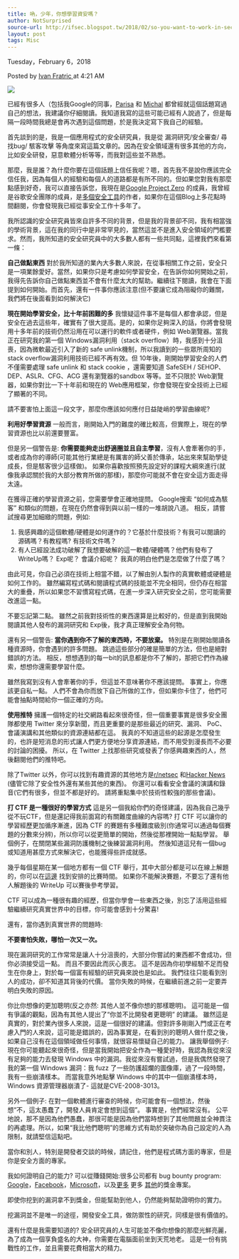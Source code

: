 ```yaml
---
title: 吶，少年，你想學習資安嗎？
author: NotSurprised
source-url: http://ifsec.blogspot.tw/2018/02/so-you-want-to-work-in-security-and-for.html
layout: post
tags: Misc
---
```


Tuesday，February 6，2018

Posted by [Ivan Fratric ](https://www.blogger.com/profile/03011648433786848352 "author profile") at 4:21 AM

![](https://i.kinja-img.com/gawker-media/image/upload/s--De0bVR9---/c_scale,f_auto,fl_progressive,q_80,w_800/199nqjj20hmnigif.gif)


已經有很多人（包括我Google的同事，[Parisa](https://medium.freecodecamp.org/so-you-want-to-work-in-security-bc6c10157d23) 和 [Michal](https://lcamtuf.blogspot.ch/2016/08/so-you-want-to-work-in-security-but-are.html) 都曾經就這個話題寫過自己的想法，我建議你仔細閱讀。我知道我寫的這些可能已經有人說過了，但是每隔一段時間我總是會再次遇到這個問題，於是我決定寫下我自己的經驗。

首先談到的是，我是一個應用程式的安全研究員，我是從 漏洞研究/安全審查/ 尋找bug/ 駭客攻擊 等角度來寫這篇文章的。因為在安全領域還有很多其他的方向，比如安全研發，惡意軟體分析等等，而我對這些並不熟悉。

那麼，我是誰？為什麼你要在這個話題上信任我呢？嗯，首先我不是說你應該完全信任我，因為每個人的經驗和每個人的道路都是有所不同的。但如果您對我有那麼點感到好奇，我可以直接告訴您，我現在是[Google Project Zero](https://googleprojectzero.blogspot.ch/) 的成員，我曾經是谷歌安全團隊的成員，是[多個安全工具](https://github.com/ivanfratric/winafl)的作者，如果你在這個Blog上多花點時間翻閱，你會發現我已經從事安全工作十多年了。

我所認識的安全研究員皆來自許多不同的背景，但是我的背景卻不同，我有相當強的學術背景，這在我的同行中是非常罕見的，當然這並不是進入安全領域的門檻要求。然而，我所知道的安全研究員中的大多數人都有一些共同點，這裡我們來看第一條：

**自己做點東西**
對於我所知道的業內大多數人來說，在從事相關工作之前，安全只是一項業餘愛好。當然，如果你只是考慮如何學習安全，在告訴你如何開始之前，我得先告訴你自己做點東西並不會有什麼太大的幫助。繼續往下閱讀，我會在下面提到如何開始。而首先，還有一件事你應該注意(但不要讓它成為阻礙你的難關，我們將在後面看到如何解決它)

**現在開始學習安全，比十年前困難的多**
我懷疑這件事不是每個人都會承認，但是安全在過去這些年，確實有了很大提高。是的，如果你足夠深入的話，你將會發現用十多年前的技術仍然沿用在可以運行的軟件或者硬件，例如 Web瀏覽器。當我正在研究我的第一個 Windows漏洞利用（stack overflow）時，我感到十分沮喪，因為微軟最近引入了新的 safe unlink機制，所以我讀到的一些眾所周知的stack overflow漏洞利用技術已經不再有效。但 10年後，剛開始學習安全的人們不僅需要處理 safe unlink 和 stack cookie ，還需要知道 SafeSEH / SEHOP、DEP、ASLR、CFG、ACG 還有瀏覽器的sandbox 等等。並不只限於 Web瀏覽器，如果你對比一下十年前和現在的 Web應用框架，你會發現在安全技術上已經了顯著的不同。

請不要害怕上面這一段文字，那麼你應該如何應付日益陡峭的學習曲線呢?

**利用好學習資源**
一般而言，剛開始入門的難度的確比較高，但實際上，現在的學習資源也比以前還要豐富。

但是另一個警告是: **你需要能夠走出舒適圈並且自主學習**，沒有人會牽著你的手，或者成為你的導師(可能其他行業總是有厲害的師父善於傳承，站出來來幫助學徒成長，但是駭客很少這樣做)。 如果你喜歡按照預先設定好的課程大綱來進行(就像我承認關於我的大部分教育所做的那樣)，那麼你可能就不會在安全這方面走得太遠。

在獲得正確的學習資源之前，您需要學會正確地提問。 Google搜索 “如何成為駭客” 和類似的問題，在現在仍然會得到與以前一樣的一堆胡說八道。 相反，請嘗試搜尋更加細緻的問題，例如:

1. 我感興趣的這個軟體/硬體是如何運作的？它基於什麼技術？有我可以閱讀的源碼嗎？有教程嗎? 有技術文件嗎？
2. 有人已經設法成功破解了我想要破解的這一軟體/硬體嗎？他們有發布了 WriteUp嗎？ Exp呢？ 會議介紹呢？ 我真的明白他們是怎麼做了什麼了嗎？

由此可見，你自己必須在技術上相當不錯，以了解由別人製作的真實軟體或硬體是如何工作的。 雖然編寫程式碼和閱讀程式碼的技能並不完全相同，但仍存在相當大的重疊，所以如果您不習慣寫程式碼，在進一步深入研究安全之前，您可能需要改進這一點。

不要忘記第二點。 雖然之前我對技術性的東西還算是比較好的，但是直到我開始閱讀其他人發布的漏洞研究和 Exp後，我才真正理解安全為何物。

還有另一個警告: **當你遇到你不了解的東西時，不要放棄。** 特別是在剛開始閱讀各種資源時，你會遇到的許多問題。 跳過這些部分的確是簡單的方法，但也是絕對錯誤的方法。 相反，想想遇到的每一bit的訊息都是你不了解的，那把它們作為線索，想想你還需要學習什麼。

雖然我寫到沒有人會牽著你的手，但這並不意味著你不應該提問。 事實上，你應該更自私一點。 人們不會為你而放下自己所做的工作，但如果你卡住了，他們可能會抽點時間給你一個正確的方向。

**使用推特**
擁護一個特定的社交網路看起來很奇怪，但一個重要事實是很多安全團隊都使用 Twitter 來分享新聞，而且更重要的是那些最近的研究、漏洞、 PoC、會議演講和其他類似的資源連結都在這。 我真的不知道這些的起源是怎麼發生的，也許是短消息的形式讓人們更方便地分享資源連結，而不用受到漫長而不必要的討論的困擾。 所以，在 Twitter 上找那些研究或發表了你感興趣東西的人，然後翻閱他們的推特吧。

除了Twitter 以外，你可以找到有趣資源的其他地方是[r/netsec](https://www.reddit.com/r/netsec/) 和[Hacker News](https://news.ycombinator.com/) (儘管它除了安全性外還有某些其他的東西)。 你還可以看看安全會議的演講和錄音(它們有很多，但並不都是好的。 請將重點集中於技術性較強的那些會議)。

**打 CTF 是一種很好的學習方式**
這是另一個我給你們的奇怪建議，因為我自己幾乎從不玩CTF，但是還記得我前面寫的有關難度曲線的內容嗎? 打 CTF 可以讓你的學習經歷更加循序漸進，因為 CTF 的賽題有多種難度級別(你通常可以通過每個賽題的分數來分辨)，所以你可以從更簡單的開始，然後從那裡開始一點點學習。 舉個例子，在關閉某些漏洞防護機制之後練習漏洞利用。 然後知道這兒有一個bug或知道用甚麼方式來解決它，也能獲得些許成就感。

幾乎每個星期在某一個地方都有一個 CTF 舉行，其中大部分都是可以在線上解題的，你可以在[這邊](https://ctftime.org/)
找到安排的比賽時間。 如果你不能解決賽題，不要忘了還有他人解題後的 WriteUp 可以賽後參考學習。

CTF 可以成為一種很有趣的經歷，但當你學會一些東西之後，別忘了活用這些經驗繼續研究真實世界中的目標，你可能會感到十分驚喜!

還有，當你遇到真實世界的問題時:

**不要害怕失敗，哪怕一次又一次。**

現在漏洞研究的工作常常是讓人十分沮喪的，大部分你嘗試的東西都不會成功，但你必須接受這一點。 而且不要因此而灰心喪志。 這不是因為你初學經驗不足而發生在你身上，對於每一個富有經驗的研究員來說也是如此。 我們往往只能看到別人的成功，卻不知道其背後的代價。 當你失敗的時候，在繼續前進之前一定要弄明白失敗的原因。

你比你想像的更加聰明(反之亦然: 其他人並不像你想的那樣聰明)。
這可能是一個有爭議的觀點，因為有其他人提出了“你並不比開發者更聰明” 的建議。 雖然這是真實的，對於業內很多人來說，這是一個很好的建議。但對許多剛剛入門或正在考慮入門的人來說，這可能是錯誤的，因為事實是，在看到別的聰明人做什麼之後，如果自己沒有在這個領域做任何事情，就很容易懷疑自己的能力。 讓我舉個例子: 現在你可能聽起來很奇怪，但是當我開始把安全作為一種愛好時，我認為我從來沒有足夠的能力去發現 Windows 中的漏洞。我從來沒有嘗試過，但是我偶然發現了我的第一個 Windows 漏洞：我 fuzz 了一些防護超爛的圖像庫，過了一段時間，我有一些崩潰樣本。 而當我意外地點擊 Windows 中的其中一個崩潰樣本時，Windows 資源管理器崩潰了- 這就是CVE-2008-3013。

另外一個例子: 在對一個軟體進行審查的時候，你可能會有一個想法，然後想“不，這太愚蠢了，開發人員肯定會想到這個”。 事實是，他們經常沒有。 公平地說，那不是因為他們愚蠢，那很可能是因為他們當時想到了其他問題並全神貫注的再處理。所以，如果“我比他們聰明”的思維方式有助於突破你為自己設定的人為限制，就請堅信這點吧。

當你和別人，特別是開發者交談的時候，請記住，他們是程式碼方面的專家，但是你是安全方面的專家。

我如何證明自己的能力?
可以從賺錢開始:很多公司都有 bug bounty program: [Google](https://www.google.com/about/appsecurity/reward-program/)，[Facebook](https://www.facebook.com/whitehat)，[Microsoft](https://technet.microsoft.com/en-us/security/dn425036)，以及[更多](https://www.hackerone.com/) 更多 [其他](https://www.bugcrowd.com/)的獎金專案。

即使你挖到的漏洞拿不到獎金，但能幫助到他人，仍然能夠幫助證明你的實力。

挖漏洞並不是唯一的途徑，開發安全工具，做防禦性的研究，同樣是很有價值的。

還有什麼是我需要知道的?
安全研究員的人生可能並不像你想像的那麼光鮮亮麗，為了成為一個享負盛名的大神，你需要在電腦面前坐到天荒地老。 這是一份有挑戰性的工作，並且需要花費相當大的精力。